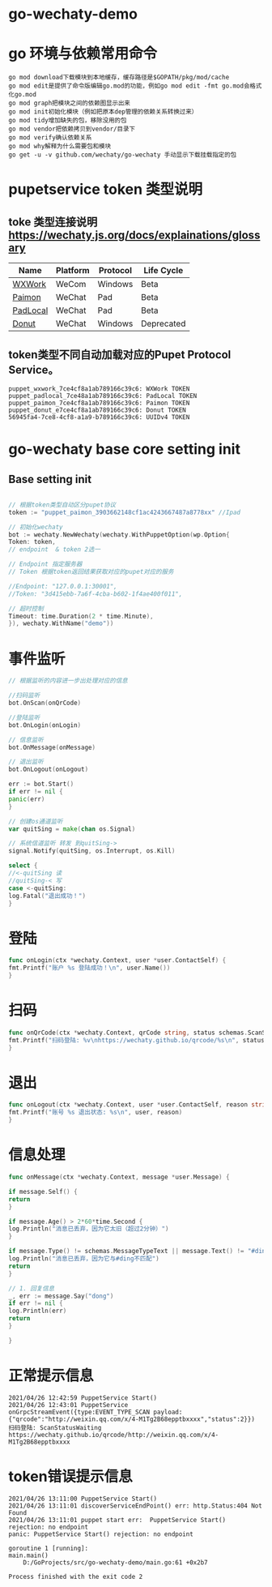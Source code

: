# go-wechaty-demo
# go 环境与依赖常用命令
```
go mod download下载模块到本地缓存，缓存路径是$GOPATH/pkg/mod/cache
go mod edit是提供了命令版编辑go.mod的功能，例如go mod edit -fmt go.mod会格式化go.mod
go mod graph把模块之间的依赖图显示出来
go mod init初始化模块（例如把原本dep管理的依赖关系转换过来）
go mod tidy增加缺失的包，移除没用的包
go mod vendor把依赖拷贝到vendor/目录下
go mod verify确认依赖关系
go mod why解释为什么需要包和模块
go get -u -v github.com/wechaty/go-wechaty 手动显示下载挂载指定的包
```
# pupetservice token 类型说明
## toke 类型连接说明 https://wechaty.js.org/docs/explainations/glossary
| Name                                                         | Platform | Protocol | Life Cycle |
| ------------------------------------------------------------ | -------- | -------- | ---------- |
| [WXWork](https://wechaty.js.org/docs/puppet-services/wxwork) | WeCom    | Windows  | Beta       |
| [Paimon](https://wechaty.js.org/docs/puppet-services/paimon) | WeChat   | Pad      | Beta       |
| [PadLocal](https://wechaty.js.org/docs/puppet-services/padlocal) | WeChat   | Pad      | Beta       |
| [Donut](https://wechaty.js.org/docs/puppet-services/donut)   | WeChat   | Windows  | Deprecated |
## token类型不同自动加载对应的Pupet Protocol Service。
```
puppet_wxwork_7ce4cf8a1ab789166c39c6: WXWork TOKEN
puppet_padlocal_7ce48a1ab789166c39c6: PadLocal TOKEN
puppet_paimon_7ce4cf8a1ab789166c39c6: Paimon TOKEN
puppet_donut_e7ce4cf8a1ab789166c39c6: Donut TOKEN
56945fa4-7ce8-4cf8-a1a9-b789166c39c6: UUIDv4 TOKEN
```
# go-wechaty  base core setting init
## Base setting init

```go

// 根据token类型自动区分pupet协议
token := "puppet_paimon_3903662148cf1ac4243667487a8778xx" //Ipad

// 初始化wechaty
bot := wechaty.NewWechaty(wechaty.WithPuppetOption(wp.Option{
Token: token,
// endpoint  & token 2选一

// Endpoint 指定服务器
// Token 根据token返回结果获取对应的pupet对应的服务

//Endpoint: "127.0.0.1:30001",
//Token: "3d415ebb-7a6f-4cba-b602-1f4ae400f011",

// 超时控制
Timeout: time.Duration(2 * time.Minute),
}), wechaty.WithName("demo"))
```

# 事件监听

```go
// 根据监听的内容进一步出处理对应的信息

//扫码监听
bot.OnScan(onQrCode)

//登陆监听
bot.OnLogin(onLogin)

// 信息监听
bot.OnMessage(onMessage)

// 退出监听
bot.OnLogout(onLogout)

err := bot.Start()
if err != nil {
panic(err)
}

// 创建os通道监听
var quitSing = make(chan os.Signal)

// 系统信道监听 转发 到quitSing->
signal.Notify(quitSing, os.Interrupt, os.Kill)

select {
//<-quitSing 读
//quitSing-< 写
case <-quitSing:
log.Fatal("退出成功！")
}
```

# 登陆

```go
func onLogin(ctx *wechaty.Context, user *user.ContactSelf) {
fmt.Printf("账户 %s 登陆成功！\n", user.Name())
}
```

# 扫码

```go
func onQrCode(ctx *wechaty.Context, qrCode string, status schemas.ScanStatus, data string) {
fmt.Printf("扫码登陆: %v\nhttps://wechaty.github.io/qrcode/%s\n", status, qrCode)
}
```

# 退出

```go
func onLogout(ctx *wechaty.Context, user *user.ContactSelf, reason string) {
fmt.Printf("账号 %s 退出状态: %s\n", user, reason)
}
```

# 信息处理

```go
func onMessage(ctx *wechaty.Context, message *user.Message) {

if message.Self() {
return
}

if message.Age() > 2*60*time.Second {
log.Println("消息已丢弃，因为它太旧（超过2分钟）")
}

if message.Type() != schemas.MessageTypeText || message.Text() != "#ding" {
log.Println("消息已丢弃，因为它与#ding不匹配")
return
}

// 1. 回复信息
_, err := message.Say("dong")
if err != nil {
log.Println(err)
return
}

}
```
# 正常提示信息
```console
2021/04/26 12:42:59 PuppetService Start()
2021/04/26 12:43:01 PuppetService onGrpcStreamEvent({type:EVENT_TYPE_SCAN payload:{"qrcode":"http://weixin.qq.com/x/4-M1Tg2B68epptbxxxx","status":2}})
扫码登陆: ScanStatusWaiting
https://wechaty.github.io/qrcode/http://weixin.qq.com/x/4-M1Tg2B68epptbxxxx
```

# token错误提示信息

```console
2021/04/26 13:11:00 PuppetService Start()
2021/04/26 13:11:01 discoverServiceEndPoint() err: http.Status:404 Not Found
2021/04/26 13:11:01 puppet start err:  PuppetService Start() rejection: no endpoint
panic: PuppetService Start() rejection: no endpoint

goroutine 1 [running]:
main.main()
	D:/GoProjects/src/go-wechaty-demo/main.go:61 +0x2b7

Process finished with the exit code 2
```


